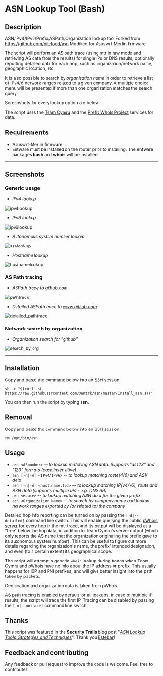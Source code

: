 # ASN Lookup Tool (Bash)

## Description

ASN/IPv4/IPv6/Prefix/ASPath/Organization lookup tool
Forked from https://github.com/nitefood/asn
Modified for Asuswrt-Merlin firmware

The script will perform an AS path trace (using [mtr](https://github.com/traviscross/mtr) in raw mode and retrieving AS data from the results) for single IPs or DNS results, optionally reporting detailed data for each hop, such as organization/network name, geographic location, etc.

It is also possible to search by _organization name_ in order to retrieve a list of IPv4/6 network ranges related to a given company. A multiple choice menu will be presented if more than one organization matches the search query.

Screenshots for every lookup option are below.

The script uses the [Team Cymru](https://team-cymru.com/community-services/ip-asn-mapping/) and the [Prefix WhoIs Project](https://pwhois.org/) services for data.

## Requirements
* Asuswrt-Merlin firmware
* Entware must be installed on the router prior to installing. The entware packages **bash** and **whois** will be installed.

---

## Screenshots

### Generic usage ###

* _IPv4 lookup_

![ipv4lookup](https://user-images.githubusercontent.com/24555810/92528238-b9eaae00-f228-11ea-875a-a44eff701f4d.png)

* _IPv6 lookup_

![ipv6lookup](https://user-images.githubusercontent.com/24555810/92528338-e69ec580-f228-11ea-9488-3f762c2d8582.png)

* _Autonomous system number lookup_

![asnlookup](https://user-images.githubusercontent.com/24555810/92260440-305d7800-eed8-11ea-8371-76c0a54d3b30.png)

* _Hostname lookup_

![hostnamelookup](https://user-images.githubusercontent.com/24555810/92540333-83229100-f244-11ea-8d3f-2e21d6f04b3b.png)

### AS Path tracing ###

* _ASPath trace to github.com_

![pathtrace](https://user-images.githubusercontent.com/24555810/92540382-b49b5c80-f244-11ea-87a8-9cf460ea192a.png)

* _Detailed ASPath trace to www.github.com_

![detailed_pathtrace](https://user-images.githubusercontent.com/24555810/92541428-46579980-f246-11ea-90da-3a24bdb5e833.png)

### Network search by organization ###

* _Organization search for "github"_

![search_by_org](https://user-images.githubusercontent.com/24555810/92757367-f71c8080-f38d-11ea-8bab-121251427911.png)

---

## Installation
Copy and paste the command below into an SSH session:
````
sh -c "$(curl -sL https://raw.githubusercontent.com/Xentrk/asn/master/Install_asn.sh)"
````
You can then run the script by typing **asn**.

## Removal
Copy and paste the command below into an SSH session:
````
rm /opt/bin/asn
````

## Usage

* `asn <ASnumber>` -- _to lookup matching ASN data. Supports "as123" and "123" formats (case insensitive)_
* `asn [-n|-d] <IPv4/IPv6>` -- _to lookup matching route(4/6) and ASN data_
* `asn [-n|-d] <host.name.tld>` -- _to lookup matching IP(v4/v6), route and ASN data (supports multiple IPs - e.g. DNS RR)_
* `asn <Route>` -- _to lookup matching ASN data for the given prefix_
* `asn <Organization Name>` -- _to search by company name and lookup network ranges exported by (or related to) the company_

Detailed hop info reporting can be turned on by passing the `[-d|--detailed]` command line switch. This will enable querying the public [pWhois server](https://pwhois.org/server.who) for every hop in the mtr trace, and its output will be displayed as a "tree" below the hop data, in addition to Team Cymru's server output (which only reports the AS name that the organization originating the prefix gave to its autonomous system number). This can be useful to figure out more details regarding the organization's name, the prefix' intended designation, and even (to a certain extent) its geographical scope.

The script will attempt a generic `whois` lookup during traces when Team Cymru and pWhois have no info about the IP address or prefix. This usually happens for IXP and PNI prefixes, and will give better insight into the path taken by packets.

Geolocation and organization data is taken from pWhois.

AS path tracing is enabled by default for all lookups. In case of multiple IP results, the script will trace the first IP. Tracing can be disabled by passing the `[-n|--notrace]` command line switch.

## Thanks

This script was featured in the **Security Trails** blog post "[_ASN Lookup Tools, Strategies and Techniques_](https://securitytrails.com/blog/asn-lookup#autonomous-system-lookup-script)". Thank you [Esteban](https://www.estebanborges.com/)!

## Feedback and contributing

Any feedback or pull request to improve the code is welcome. Feel free to contribute!

